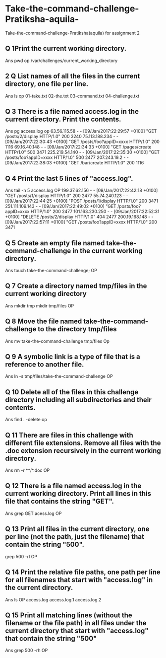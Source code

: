 # Take-the-command-challenge-Pratiksha-aquila-
Take-the-command-challenge-Pratiksha(aquila) for assignment 2
 ## Q 1Print the current working directory.
 Ans pwd
 op /var/challenges/current_working_directory

 ##  2 Q List names of all the files in the current directory, one file per line.
 Ans ls
 op  01-take.txt
02-the.txt
03-command.txt
04-challenge.txt
## Q 3 There is a file named access.log in the current directory. Print the contents.
Ans pg access.log
op  63.56.115.58 - - [09/Jan/2017:22:29:57 +0100] "GET /posts/2/display HTTP/1.0" 200 3240
75.113.188.234 - - [09/Jan/2017:22:30:43 +0100] "GET /posts/foo?appID=xxxx HTTP/1.0" 200 1116
69.16.40.148 - - [09/Jan/2017:22:34:33 +0100] "GET /pages/create HTTP/1.0" 500 3471
225.219.54.140 - - [09/Jan/2017:22:35:30 +0100] "GET /posts/foo?appID=xxxx HTTP/1.0" 500 2477
207.243.19.2 - - [09/Jan/2017:22:38:03 +0100] "GET /bar/create HTTP/1.0" 200 1116
## Q 4 Print the last 5 lines of "access.log".
Ans tail -n 5 access.log
OP 199.37.62.156 - - [09/Jan/2017:22:42:18 +0100] "GET /posts/1/display HTTP/1.0" 200 2477
55.74.240.123 - - [09/Jan/2017:22:44:25 +0100] "POST /posts/1/display HTTP/1.0" 200 3471
251.111.109.143 - - [09/Jan/2017:22:49:02 +0100] "GET /posts/foo?appID=xxxx HTTP/1.0" 200 2477
101.163.230.250 - - [09/Jan/2017:22:52:31 +0100] "DELETE /posts/2/display HTTP/1.0" 404 2477
200.19.168.148 - - [09/Jan/2017:22:57:11 +0100] "GET /posts/foo?appID=xxxx HTTP/1.0" 200 3471
## Q 5 Create an empty file named take-the-command-challenge in the current working directory.
Ans touch take-the-command-challenge;
OP
## Q 7 Create a directory named tmp/files in the current working directory
Ans mkdir tmp mkdir tmp/files
OP
## Q 8 Move the file named take-the-command-challenge to the directory tmp/files
Ans mv take-the-command-challenge tmp/files
Op
## Q 9 A symbolic link is a type of file that is a reference to another file.
Ans ln -s tmp/files/take-the-command-challenge
OP
## Q 10 Delete all of the files in this challenge directory including all subdirectories and their contents.
Ans find . -delete
op 
## Q 11 There are files in this challenge with different file extensions. Remove all files with the .doc extension recursively in the current working directory.
Ans rm -r **/*.doc
OP
## Q 12 There is a file named access.log in the current working directory. Print all lines in this file that contains the string "GET".
Ans grep GET acess.log
OP
## Q 13 Print all files in the current directory, one per line (not the path, just the filename) that contain the string "500".
grep 500 -rl
OP
## Q 14 Print the relative file paths, one path per line for all filenames that start with "access.log" in the current directory.
Ans ls
OP access.log
access.log.1
access.log.2
 ## Q 15 Print all matching lines (without the filename or the file path) in all files under the current directory that start with "access.log" that contain the string "500"
Ans grep 500 -rh
OP 

